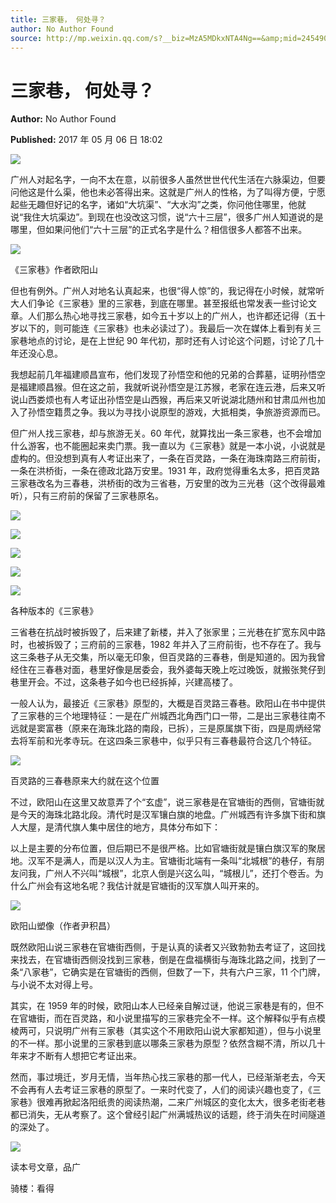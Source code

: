 ```yaml
---
title: 三家巷， 何处寻？
author: No Author Found
source: http://mp.weixin.qq.com/s?__biz=MzA5MDkxNTA4Ng==&amp;mid=2454906026&amp;idx=1&amp;sn=20db1b751ac5fe0210d39253e5ce2ba0&amp;chksm=87a22ccbb0d5a5dd80fc18094d981d007a506e06dc77fff063bfbd7378d173c884b435104997#rd
---
```


# 三家巷， 何处寻？

**Author:** No Author Found

**Published:** 2017 年 05 月 06 日 18:02

![](http://mmbiz.qpic.cn/mmbiz_jpg/PJWG74pLsMY6VjSs8icl92DouG8adAGS0ibIkmicA6dYrXchQel1ic3LTtD572I9r9sbW2tOnBvpibgicAXRcdc4p5aA/0?wx_fmt=jpeg)

广州人对起名字，一向不太在意，以前很多人虽然世世代代生活在六脉渠边，但要问他这是什么渠，他也未必答得出来。这就是广州人的性格，为了叫得方便，宁愿起些无趣但好记的名字，诸如“大坑渠”、“大水沟”之类，你问他住哪里，他就说“我住大坑渠边”。到现在也没改这习惯，说“六十三层”，很多广州人知道说的是哪里，但如果问他们“六十三层”的正式名字是什么？相信很多人都答不出来。

![](http://mmbiz.qpic.cn/mmbiz_jpg/PJWG74pLsMYC5lKGU2WichDSr7Y4rPVYNZf7rjsJUMfLyTicC6oUbOPqEmnZdpFhic5kicM0fV6fqLDR6Xqb4lk5uA/0?wx_fmt=jpeg)

《三家巷》作者欧阳山

但也有例外。广州人对地名认真起来，也很“得人惊”的，我记得在小时候，就常听大人们争论《三家巷》里的三家巷，到底在哪里。甚至报纸也常发表一些讨论文章。人们那么热心地寻找三家巷，如今五十岁以上的广州人，也许都还记得（五十岁以下的，则可能连《三家巷》也未必读过了）。我最后一次在媒体上看到有关三家巷地点的讨论，是在上世纪 90 年代初，那时还有人讨论这个问题，讨论了几十年还没心息。

我想起前几年福建顺昌宣布，他们发现了孙悟空和他的兄弟的合葬墓，证明孙悟空是福建顺昌猴。但在这之前，我就听说孙悟空是江苏猴，老家在连云港，后来又听说山西娄烦也有人考证出孙悟空是山西猴，再后来又听说湖北随州和甘肃瓜州也加入了孙悟空籍贯之争。我以为寻找小说原型的游戏，大抵相类，争旅游资源而已。

但广州人找三家巷，却与旅游无关。60 年代，就算找出一条三家巷，也不会增加什么游客，也不能圈起来卖门票。我一直以为《三家巷》就是一本小说，小说就是虚构的。但没想到真有人考证出来了，一条在百灵路，一条在海珠南路三府前街，一条在洪桥街，一条在德政北路万安里。1931 年，政府觉得重名太多，把百灵路三家巷改名为三春巷，洪桥街的改为三省巷，万安里的改为三光巷（这个改得最难听），只有三府前的保留了三家巷原名。

![](http://mmbiz.qpic.cn/mmbiz_jpg/PJWG74pLsMYC5lKGU2WichDSr7Y4rPVYNbnkKYW9XXF4lSRmpLmFia8m1CP3PJDZE3c6JvXEHzds4wJFicIzS8Xww/0?wx_fmt=jpeg)

![](http://mmbiz.qpic.cn/mmbiz_jpg/PJWG74pLsMYC5lKGU2WichDSr7Y4rPVYN2KHNIEiaSpzRrfD4dROZSwWbgzxnY711FftsOiaQX5aollF8iaCfGqrQw/0?wx_fmt=jpeg)

![](http://mmbiz.qpic.cn/mmbiz_jpg/PJWG74pLsMYC5lKGU2WichDSr7Y4rPVYNkhkvb5syMF5u11MVUOff5mcSsuc0bMZfiacAiblvMKMO5nNLReVt4WQA/0?wx_fmt=jpeg)

![](http://mmbiz.qpic.cn/mmbiz_jpg/PJWG74pLsMYC5lKGU2WichDSr7Y4rPVYNJhV8a6VbeCqF4gk8S7AqYVJBt07JB6zsHrvsT1nAflJvCia6yBNPLZA/0?wx_fmt=jpeg)

![](http://mmbiz.qpic.cn/mmbiz_jpg/PJWG74pLsMYC5lKGU2WichDSr7Y4rPVYNcUrc3qAiccpdibxC1ppmEZK8PFABj40J0w96ticDt30hPQXIwon2RmJUg/0?wx_fmt=jpeg)

各种版本的《三家巷》

三省巷在抗战时被拆毁了，后来建了新楼，并入了张家里；三光巷在扩宽东风中路时，也被拆毁了；三府前的三家巷，1982 年并入了三府前街，也不存在了。我与这三条巷子从无交集，所以毫无印象，但百灵路的三春巷，倒是知道的。因为我曾经住在三春巷对面，巷里好像是居委会，我外婆每天晚上吃过晚饭，就搬张凳仔到巷里开会。不过，这条巷子如今也已经拆掉，兴建高楼了。

一般人认为，最接近《三家巷》原型的，大概是百灵路三春巷。欧阳山在书中提供了三家巷的三个地理特征：一是在广州城西北角西门口一带，二是出三家巷往南不远就是窦富巷（原来在海珠北路的南段，已拆），三是原属旗下街，四是周炳经常去将军前和光孝寺玩。在这四条三家巷中，似乎只有三春巷最符合这几个特征。

![](http://mmbiz.qpic.cn/mmbiz_jpg/PJWG74pLsMYC5lKGU2WichDSr7Y4rPVYNtkqia41dCTKggOlPcibPlYvNTPucZFJcxZ11VYgMSnzrgK2sZz3Ws6cg/0?wx_fmt=jpeg)

百灵路的三春巷原来大约就在这个位置

不过，欧阳山在这里又故意弄了个“玄虚”，说三家巷是在官塘街的西侧，官塘街就是今天的海珠北路北段。清代时是汉军镶白旗的地盘。广州城西有许多旗下街和旗人大屋，是清代旗人集中居住的地方，具体分布如下：

以上是主要的分布位置，但后期已不是很严格。比如官塘街就是镶白旗汉军的聚居地。汉军不是满人，而是以汉人为主。官塘街北端有一条叫“北城根”的巷仔，有朋友问我，广州人不兴叫“城根”，北京人倒是兴这么叫，“城根儿”，还打个卷舌。为什么广州会有这地名呢？我估计就是官塘街的汉军旗人叫开来的。

![](http://mmbiz.qpic.cn/mmbiz_jpg/PJWG74pLsMYC5lKGU2WichDSr7Y4rPVYN0bKCVc4WHsrXvjaria1Kr8fCpibP3LpOGs6zeeqTCVSrDHOP3iaU7rmOg/0?wx_fmt=jpeg)

欧阳山塑像（作者尹积昌）

既然欧阳山说三家巷在官塘街西侧，于是认真的读者又兴致勃勃去考证了，这回找来找去，在官塘街西侧没找到三家巷，倒是在盘福横街与海珠北路之间，找到了一条“八家巷”，它确实是在官塘街的西侧，但数了一下，共有六户三家，11 个门牌，与小说不太对得上号。

其实，在 1959 年的时候，欧阳山本人已经亲自解过谜，他说三家巷是有的，但不在官塘街，而在百灵路，和小说里描写的三家巷完全不一样。这个解释似乎有点模棱两可，只说明广州有三家巷（其实这个不用欧阳山说大家都知道），但与小说里的不一样。那小说里的三家巷到底以哪条三家巷为原型？依然含糊不清，所以几十年来才不断有人想把它考证出来。

然而，事过境迁，岁月无情，当年热心找三家巷的那一代人，已经渐渐老去，今天不会再有人去考证三家巷的原型了。一来时代变了，人们的阅读兴趣也变了，《三家巷》很难再掀起洛阳纸贵的阅读热潮，二来广州城区的变化太大，很多老街老巷都已消失，无从考察了。这个曾经引起广州满城热议的话题，终于消失在时间隧道的深处了。

![](http://mmbiz.qpic.cn/mmbiz_gif/PJWG74pLsMYf2b50xFTbTsibmjv5gNVOxZegUj8mrKtpuzCpBAYnQw9duHfIcNnUzicicnGUSv4EWPSTRAPvV9g3w/0?wx_fmt=gif)

读本号文章，品广

骑楼：看得

